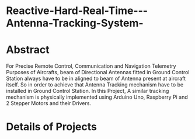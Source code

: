 # Reactive-Hard-Real-Time---Antenna-Tracking-System-

# Abstract 
For Precise Remote Control, Communication and Navigation Telemetry Purposes of Aircrafts, beam of Directional Antennas fitted in Ground Control Station always have to be in aligned to beam of Antenna present at aircraft itself. So in order to achieve that Antenna Tracking mechanism have to be installed in Ground Control Station. In this Project, A similar tracking mechanism is physically implemented using Arduino Uno, Raspberry Pi and 2 Stepper Motors and their Drivers.

# Details of Projects

